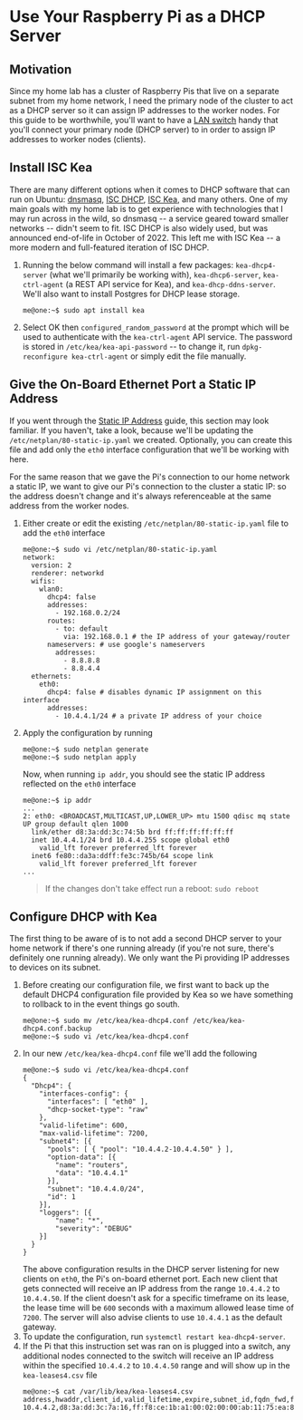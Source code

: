 # Use Your Raspberry Pi as a DHCP Server

## Motivation

Since my home lab has a cluster of Raspberry Pis that live on a separate subnet from my home network, I need the primary node of the cluster to act as a DHCP server so it can assign IP addresses to the worker nodes. For this guide to be worthwhile, you'll want to have a [LAN switch](https://www.amazon.com/TP-Link-Compliant-Shielded-Optimization-TL-SG1005P/dp/B076HZFY3F) handy that you'll connect your primary node (DHCP server) to in order to assign IP addresses to worker nodes (clients).

## Install ISC Kea

There are many different options when it comes to DHCP software that can run on Ubuntu: [dnsmasq](https://thekelleys.org.uk/dnsmasq/doc.html), [ISC DHCP](https://www.isc.org/dhcp/), [ISC Kea](https://www.isc.org/kea/), and many others. One of my main goals with my home lab is to get experience with technologies that I may run across in the wild, so dnsmasq -- a service geared toward smaller networks -- didn't seem to fit. ISC DHCP is also widely used, but was announced end-of-life in October of 2022. This left me with ISC Kea -- a more modern and full-featured iteration of ISC DHCP.

1. Running the below command will install a few packages: `kea-dhcp4-server` (what we'll primarily be working with), `kea-dhcp6-server`, `kea-ctrl-agent` (a REST API service for Kea), and `kea-dhcp-ddns-server`. We'll also want to install Postgres for DHCP lease storage.
    ```
    me@one:~$ sudo apt install kea
    ```
2. Select OK then `configured_random_password` at the prompt which will be used to authenticate with the `kea-ctrl-agent` API service. The password is stored in `/etc/kea/kea-api-password` -- to change it, run `dpkg-reconfigure kea-ctrl-agent` or simply edit the file manually.

## Give the On-Board Ethernet Port a Static IP Address

If you went through the [Static IP Address](static-ip-address.md) guide, this section may look familiar. If you haven't, take a look, because we'll be updating the `/etc/netplan/80-static-ip.yaml` we created. Optionally, you can create this file and add only the `eth0` interface configuration that we'll be working with here.

For the same reason that we gave the Pi's connection to our home network a static IP, we want to give our Pi's connection to the cluster a static IP: so the address doesn't change and it's always referenceable at the same address from the worker nodes.

1. Either create or edit the existing `/etc/netplan/80-static-ip.yaml` file to add the `eth0` interface
    ```
    me@one:~$ sudo vi /etc/netplan/80-static-ip.yaml
    network:
      version: 2
      renderer: networkd
      wifis:
        wlan0:
          dhcp4: false
          addresses:
            - 192.168.0.2/24
          routes:
            - to: default
              via: 192.168.0.1 # the IP address of your gateway/router
          nameservers: # use google's nameservers
            addresses:
              - 8.8.8.8
              - 8.8.4.4
      ethernets:
        eth0:
          dhcp4: false # disables dynamic IP assignment on this interface
          addresses:
            - 10.4.4.1/24 # a private IP address of your choice
    ```
2. Apply the configuration by running
    ```
    me@one:~$ sudo netplan generate
    me@one:~$ sudo netplan apply
    ```
    Now, when running `ip addr`, you should see the static IP address reflected on the `eth0` interface
    ```
    me@one:~$ ip addr
    ...
    2: eth0: <BROADCAST,MULTICAST,UP,LOWER_UP> mtu 1500 qdisc mq state UP group default qlen 1000
      link/ether d8:3a:dd:3c:74:5b brd ff:ff:ff:ff:ff:ff
      inet 10.4.4.1/24 brd 10.4.4.255 scope global eth0
        valid_lft forever preferred_lft forever
      inet6 fe80::da3a:ddff:fe3c:745b/64 scope link
        valid_lft forever preferred_lft forever
    ...
    ```
    > If the changes don't take effect run a reboot: `sudo reboot`

## Configure DHCP with Kea

The first thing to be aware of is to not add a second DHCP server to your home network if there's one running already (if you're not sure, there's definitely one running already). We only want the Pi providing IP addresses to devices on its subnet.

1. Before creating our configuration file, we first want to back up the default DHCP4 configuration file provided by Kea so we have something to rollback to in the event things go south.
    ```
    me@one:~$ sudo mv /etc/kea/kea-dhcp4.conf /etc/kea/kea-dhcp4.conf.backup
    me@one:~$ sudo vi /etc/kea/kea-dhcp4.conf
    ```
2. In our new `/etc/kea/kea-dhcp4.conf` file we'll add the following
    ```
    me@one:~$ sudo vi /etc/kea/kea-dhcp4.conf
    {
      "Dhcp4": {
        "interfaces-config": {
          "interfaces": [ "eth0" ],
          "dhcp-socket-type": "raw"
        },
        "valid-lifetime": 600,
        "max-valid-lifetime": 7200,
        "subnet4": [{
          "pools": [ { "pool": "10.4.4.2-10.4.4.50" } ],
          "option-data": [{
            "name": "routers",
            "data": "10.4.4.1"
          }],
          "subnet": "10.4.4.0/24",
          "id": 1
        }],
        "loggers": [{
            "name": "*",
            "severity": "DEBUG"
        }]
      }
    }
    ```
    The above configuration results in the DHCP server listening for new clients on `eth0`, the Pi's on-board ethernet port. Each new client that gets connected will receive an IP address from the range `10.4.4.2` to `10.4.4.50`. If the client doesn't ask for a specific timeframe on its lease, the lease time will be `600` seconds with a maximum allowed lease time of `7200`. The server will also advise clients to use `10.4.4.1` as the default gateway.
3. To update the configuration, run `systemctl restart kea-dhcp4-server`.
4. If the Pi that this instruction set was ran on is plugged into a switch, any additional nodes connected to the switch will receive an IP address within the specified `10.4.4.2` to `10.4.4.50` range and will show up in the `kea-leases4.csv` file
    ```
    me@one:~$ cat /var/lib/kea/kea-leases4.csv
    address,hwaddr,client_id,valid_lifetime,expire,subnet_id,fqdn_fwd,fqdn_rev,hostname,state,user_context
    10.4.4.2,d8:3a:dd:3c:7a:16,ff:f8:ce:1b:a1:00:02:00:00:ab:11:75:ea:8f:29:16:c2:aa:53,600,1702165203,1,0,0,two,0,
    ```
